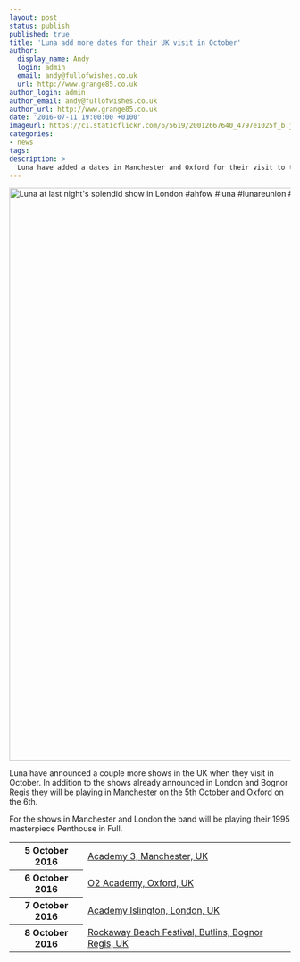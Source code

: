 ```yaml
---
layout: post
status: publish
published: true
title: 'Luna add more dates for their UK visit in October'
author:
  display_name: Andy
  login: admin
  email: andy@fullofwishes.co.uk
  url: http://www.grange85.co.uk
author_login: admin
author_email: andy@fullofwishes.co.uk
author_url: http://www.grange85.co.uk
date: '2016-07-11 19:00:00 +0100'
imageurl: https://c1.staticflickr.com/6/5619/20012667640_4797e1025f_b.jpg
categories:
- news
tags:
description: >
  Luna have added a dates in Manchester and Oxford for their visit to the UK in October. They had previously announced shows in London and Bognor Regis.
---
```

<a data-flickr-embed="true"  href="https://www.flickr.com/photos/grange85/20012667640/in/datetaken/" title="Luna at last night&#x27;s splendid show in London #ahfow #luna #lunareunion #london #thegarage   Sorry Lee, but if you must sit at the back in the dark …"><img src="https://c1.staticflickr.com/6/5619/20012667640_4797e1025f_b.jpg" width="1024" height="1024" alt="Luna at last night&#x27;s splendid show in London #ahfow #luna #lunareunion #london #thegarage   Sorry Lee, but if you must sit at the back in the dark …"></a><script async src="//embedr.flickr.com/assets/client-code.js" charset="utf-8"></script>
<p class="lead">Luna have announced a couple more shows in the UK when they visit in October. In addition to the shows already announced in London and Bognor Regis they will be playing in Manchester on the 5th October and Oxford on the 6th.</p>
<p>For the shows in Manchester and London the band will be playing their 1995 masterpiece Penthouse in Full.</p>
<table class="table table-striped">
        <tbody>
        <tr>
        <th class="col-md-4">5 October 2016</th>
        <td class="col-md-8"><a href="https://db.fullofwishes.co.uk/luna/shows/2016/2016-10-05-luna-academy-3-manchester-uk/">Academy 3, Manchester, UK</a></td>
        </tr>
        <tr>
        <th class="col-md-4">6 October 2016</th>
        <td class="col-md-8"><a href="https://db.fullofwishes.co.uk/luna/shows/2016/2016-10-06-luna-02-academy-oxford-uk/">O2 Academy, Oxford, UK</a></td>
        </tr>
        <tr>
        <th class="col-md-4">7 October 2016</th>
        <td class="col-md-8"><a href="https://db.fullofwishes.co.uk/luna/shows/2016/2016-10-07-luna-acacdemy-islington-london-uk/">Academy Islington, London, UK</a></td>
        </tr>
        <tr>
        <th class="col-md-4">8 October 2016</th>
        <td class="col-md-8"><a href="https://db.fullofwishes.co.uk/luna/shows/2016/2016-10-08-luna-rockaway-beach-festival-butlins-bognor-regis/">Rockaway Beach Festival, Butlins, Bognor Regis, UK</a></td>
        </tr>
</tbody></table>
